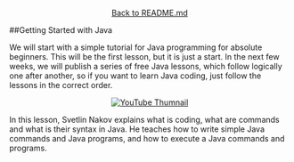 <p align="center">
  <a href="https://github.com/SoftUni/Free-Java-Certification-Course">
    Back to README.md
  </a>

</p>

##Getting Started with Java
<p>
We will start with a simple tutorial for Java programming for absolute beginners. This will be the first lesson, but it is just a start. In the next few weeks, we will publish a series of free Java lessons, which follow logically one after another, so if you want to learn Java coding, just follow the lessons in the correct order. 
</p>

<p align="center">
<a href="https://youtu.be/sXM31yfsj04">
    <img src="https://yt-embed.herokuapp.com/embed?v=sXM31yfsj04" alt="YouTube Thumnail">
 </a>
</p>
<p>
In this lesson, Svetlin Nakov explains what is coding, what are commands and what is their syntax in Java. He teaches how to write simple Java commands and Java programs, and how to execute a Java commands and programs.
</p>
